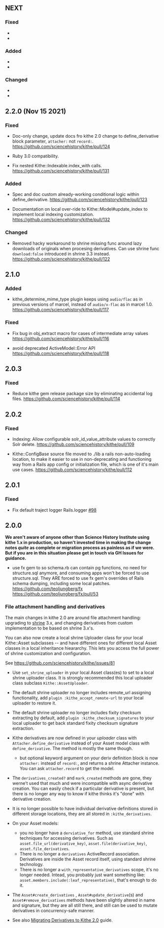 ## NEXT

### Fixed

*

*

### Added

*

*

### Changed

*

*

## 2.2.0 (Nov 15 2021)

### Fixed

* Doc-only change, update docs fro kithe 2.0 change to define_derivative block parameter,
  `attacher:` not `record:`. https://github.com/sciencehistory/kithe/pull/124

* Ruby 3.0 compatibility.

* Fix nested Kithe::Indexable.index_with calls. https://github.com/sciencehistory/kithe/pull/131

### Added

* Spec and doc custom already-working conditional logic within define_derivative. https://github.com/sciencehistory/kithe/pull/123

* Documentation on local over-ride to Kithe::Model#update_index to implement local indexing customization. https://github.com/sciencehistory/kithe/pull/132

### Changed

* Removed hacky workaround to shrine missing func around lazy downloads of originals
  when procesing derivatives. Can use shrine func `download:false` introduced in shrine 3.3
  instead. https://github.com/sciencehistory/kithe/pull/122

## 2.1.0

### Added

* kithe_determine_mime_type plugin keeps using `audio/flac` as in previous versions of marcel,
  instead of `audio/x-flac` as in marcel 1.0. https://github.com/sciencehistory/kithe/pull/117

### Fixed

* Fix bug in obj_extract macro for cases of intermediate array values https://github.com/sciencehistory/kithe/pull/116

* avoid deprecated ActiveModel::Error API https://github.com/sciencehistory/kithe/pull/118

## 2.0.3

### Fixed

* Reduce kithe gem release package size by eliminating accidental log files. https://github.com/sciencehistory/kithe/pull/114

## 2.0.2

### Fixed

* Indexing: Allow configurable solr_id_value_attribute values to correctly Solr delete. https://github.com/sciencehistory/kithe/pull/109

* Kithe::ConfigBase source file moved to ./lib a rails non-auto-loading location, to make it easier to use in non-deprecating and functioning way from a Rails app config or initialization file, which is one of it's main use cases. https://github.com/sciencehistory/kithe/pull/112

## 2.0.1

### Fixed

* Fix default traject logger Rails.logger [#98](https://github.com/sciencehistory/kithe/pull/98)

## 2.0.0

**We aren't aware of anyone other than Science History Institute using kithe 1.x in production, so haven't invested time in making the change notes _quite_ as complete or migration process as painless as if we were. But if you are in this situation please get in touch via GH Issues for guidance.**

* use fx gem to so schema.rb can contain pg functions, no need for structure.sql anymore, and consuming apps won't be forced to use structure.sql. They ARE forced to use fx gem's overrides of Rails schema dumping, including some local patches. https://github.com/teoljungberg/fx https://github.com/teoljungberg/fx/pull/53

### File attachment handling and derivatives

The main changes in kithe 2.0 are around file attachment handling: upgrading to [shrine](https://shrinerb.com/) 3.x, and changing derivatives from custom implementation to be based on shrine 3.x's.

You can also now create a local shrine Uploader class for your local Kithe::Asset subclasses -- and have different ones for different local Asset classes in a local inheritance hieararchy. This lets you access the full power of shrine customization and configuration.

See https://github.com/sciencehistory/kithe/issues/81

*  Use `set_shrine_uploader` in your local Asset class(es) to set to a local shrine uploader class. It is strongly recommended this local uploader class subclass `Kithe::AssetUploader`.

* The default shrine uploader no longer includes remote_url assigning functionality, add `plugin :kithe_accept_remote-url` to your local uploader to restore it.

* The default shrine uploader no longer includes fixity checksum extracting by default, add `plugin :kithe_checksum_signatures` to your local uploader to get back standard fixity checksum signature extraction.

* Kithe derivatives are now defined in your *uploader* class with `Attacher.define_derivative` instead of your Asset model class with `define_derivative`. The method is mostly the same though.
  * but optional keyword argument on your deriv definition block is now `attacher:` instead of `record:`, and returns a shrine Attacher instance. You can ask `attacher.record` to get the model.

* The `derivatives_created?` and `mark_created` methods are gone, they werne't used that much and were incompatible with async derivative creation. You can easily check if a particular derivative is present, but there is no longer any way to know if kithe thinks it's "done" with derivative creation.

* It is no longer possible to have individual derivative definitions stored in different storage locations, they are all stored in `:kithe_derivatives`.

* On your Asset models:
  * you no longer have a `derviative_for` method, use standard shrine techniques for accessing derivatives. Such as `asset.file_url(derivative_key)`, `asset.file(derivative_key)`, `asset.file_derivatives`.
  * There is no longer a `derivatives` ActiveRecord association. Derivatives are inside the Asset record itself, using standard shrine technology.
  * There is no longer a `with_representative_derivatives` scope, it's no longer needed. Intead, you probably just want something like: `asset.members.include(:leaf_representative)`, that's enough to do it.

* The `Asset#create_derivatives` , `Asset#update_derivative`(s) and `Asset#remove_derivatives` methods have been slightly altered in name and signature, but they are all still there, and still can be used to mutate derivatives in concurrency-safe manner.

* See also [Migrating Derivatives to Kithe 2.0](migrating_derivatives_to_2.md) guide.

